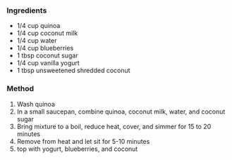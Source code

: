 ### Ingredients
-   1/4 cup quinoa
-   1/4 cup coconut milk
-   1/4 cup water
-   1/4 cup blueberries
-   1 tbsp coconut sugar
-   1/4 cup vanilla yogurt
-   1 tbsp unsweetened shredded coconut

### Method
1.  Wash quinoa
2.  In a small saucepan, combine quinoa, coconut milk, water, and coconut sugar
3.  Bring mixture to a boil, reduce heat, cover, and simmer for 15 to 20 minutes
4.  Remove from heat and let sit for 5-10 minutes
5.  top with yogurt, blueberries, and coconut